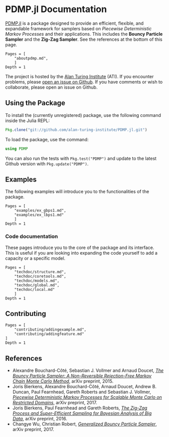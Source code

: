 # PDMP.jl Documentation

[PDMP.jl](https://github.com/alan-turing-institute/PDMP.jl) is a package designed to provide an efficient, flexible, and expandable framework for samplers based on *Piecewise Deterministic Markov Processes* and their applications.
This includes the **Bouncy Particle Sampler** and the **Zig-Zag Sampler**.
See the references at the bottom of this page.

```@contents
Pages = [
    "aboutpdmp.md",
    ]
Depth = 1
```

The project is hosted by the [Alan Turing Institute](https://www.turing.ac.uk) (ATI). If you encounter problems, please [open an issue on Github](https://github.com/alan-turing-institute/PDMP.jl/issues).
If you have comments or wish to collaborate, please open an issue on Github. 

## Using the Package

To install the (currently unregistered) package, use the following command inside the Julia REPL:

```julia
Pkg.clone("git://github.com/alan-turing-institute/PDMP.jl.git")
```

To load the package, use the command:

```julia
using PDMP
```

You can also run the tests with ```Pkg.test("PDMP")``` and update to the latest Github version with ```Pkg.update("PDMP")```.

## Examples

The following examples will introduce you to the functionalities of the package.

```@contents
Pages = [
    "examples/ex_gbps1.md",
    "examples/ex_lbps1.md"
    ]
Depth = 1
```

### Code documentation

These pages introduce you to the core of the package and its interface.
This is useful if you are looking into expanding the code yourself to add a capacity or a specific model.

```@contents
Pages = [
    "techdoc/structure.md",
    "techdoc/coretools.md",
    "techdoc/models.md",
    "techdoc/global.md",
    "techdoc/local.md"
    ]
Depth = 1
```

## Contributing

```@contents
Pages = [
    "contributing/addingexample.md",
    "contributing/addingfeature.md"
]
Depth = 1
```

## References

* Alexandre Bouchard-Côté, Sebastian J. Vollmer and Arnaud Doucet, [*The Bouncy Particle Sampler: A Non-Reversible Rejection-Free Markov Chain Monte Carlo Method*](https://arxiv.org/abs/1510.02451), arXiv preprint, 2015.
* Joris Bierkens, Alexandre Bouchard-Côté, Arnaud Doucet, Andrew B. Duncan, Paul Fearnhead, Gareth Roberts and Sebastian J. Vollmer, [*Piecewise Deterministic Markov Processes for Scalable Monte Carlo on Restricted Domains*](https://arxiv.org/pdf/1701.04244.pdf), arXiv preprint, 2017.
* Joris Bierkens, Paul Fearnhead and Gareth Roberts, [*The Zig-Zag Process and Super-Efficient Sampling for Bayesian Analysis of Big Data*](https://arxiv.org/pdf/1607.03188.pdf), arXiv preprint, 2016.
* Changye Wu, Christian Robert, [*Generalized Bouncy Particle Sampler*](https://arxiv.org/pdf/1706.04781.pdf), arXiv preprint, 2017.
